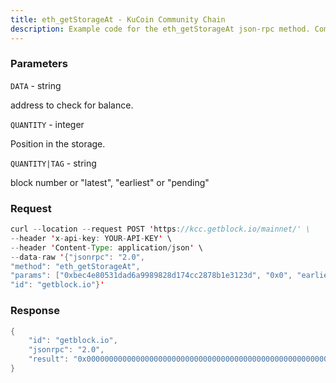 ```yaml
---
title: eth_getStorageAt - KuCoin Community Chain
description: Example code for the eth_getStorageAt json-rpc method. Сomplete guide on how to use eth_getStorageAt json-rpc in GetBlock.io Web3 documentation.
---
```


### Parameters


`DATA` - string

address to check for balance.

`QUANTITY` - integer

Position in the storage.

`QUANTITY|TAG` - string

block number or "latest", "earliest" or "pending"

### Request

``` java
curl --location --request POST 'https://kcc.getblock.io/mainnet/' \
--header 'x-api-key: YOUR-API-KEY' \
--header 'Content-Type: application/json' \
--data-raw '{"jsonrpc": "2.0",
"method": "eth_getStorageAt",
"params": ["0xbec4e80531dad6a9989828d174cc2878b1e3123d", "0x0", "earliest"],
"id": "getblock.io"}'
```

###  Response

``` java
{
    "id": "getblock.io",
    "jsonrpc": "2.0",
    "result": "0x00000000000000000000000000000000000000000000000000000000000004d2"
}
```

